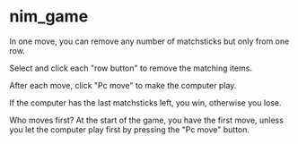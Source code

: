 # nim_game

In one move, you can remove any number of matchsticks but only from one row.

Select and click each "row button" to remove the matching items.

   After each move, click "Pc move" to make the computer play.
   
   If the computer has the last  matchsticks left, you win, otherwise you lose.
   
Who moves first?
At the start of the game, you have the first move, unless you let the computer play first by pressing the "Pc move" button.
